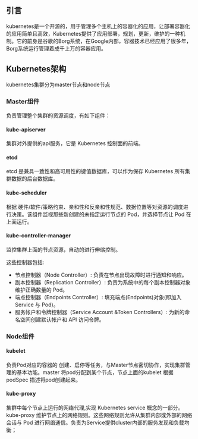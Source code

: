 ## 引言

kubernetes是一个开源的，用于管理多个主机上的容器化的应用，让部署容器化的应用简单且高效，Kubernetes提供了应用部署，规划，更新，维护的一种机制。它的前身是谷歌的Borg系统，在Google内部，容器技术已经应用了很多年，Borg系统运行管理着成千上万的容器应用。

## Kubernetes架构

kubernetes集群分为master节点和node节点

### Master组件

负责管理整个集群的资源调度，有如下组件：

#### kube-apiserver

集群对外提供的api服务，它是 Kubernetes 控制面的前端。

#### etcd

etcd 是兼具一致性和高可用性的键值数据库，可以作为保存 Kubernetes 所有集群数据的后台数据库。

#### kube-scheduler

根据 硬件/软件/策略约束、亲和性和反亲和性规范、数据位置等对资源的调度进行决策。该组件监视那些新创建的未指定运行节点的 Pod，并选择节点让 Pod 在上面运行。

#### kube-controller-manager

监控集群上面的节点资源，自动的进行伸缩控制。

这些控制器包括:

* 节点控制器（Node Controller）: 负责在节点出现故障时进行通知和响应。
* 副本控制器（Replication Controller）: 负责为系统中的每个副本控制器对象维护正确数量的 Pod。
* 端点控制器（Endpoints Controller）: 填充端点\(Endpoints\)对象\(即加入 Service 与 Pod\)。
* 服务帐户和令牌控制器（Service Account &Token Controllers）: 为新的命名空间创建默认帐户和 API 访问令牌。

### Node组件

#### kubelet

负责Pod对应的容器的 创建、启停等任务，与Master节点密切协作，实现集群管理的基本功能。master 将pod分配到某个节点，节点上面的kubelet 根据podSpec 描述将pod创建起来。

#### kube-proxy

集群中每个节点上运行的网络代理,实现 Kubernetes service 概念的一部分。kube-proxy 维护节点上的网络规则。这些网络规则允许从集群内部或外部的网络会话与 Pod 进行网络通信。负责为Service提供cluster内部的服务发现和负载均衡；





